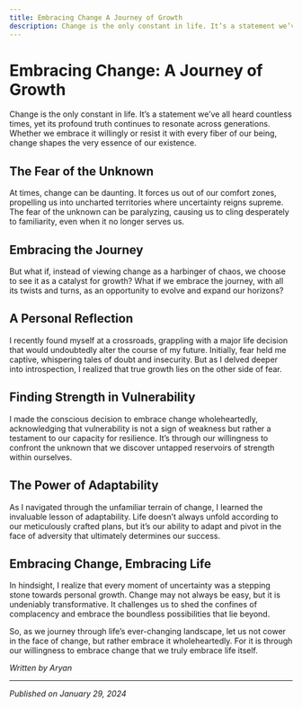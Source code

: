 ```yaml
---
title: Embracing Change A Journey of Growth
description: Change is the only constant in life. It’s a statement we’ve all heard countless times, yet its profound truth continues to resonate across generations. Whether we embrace it willingly or resist it with every fiber of our being, change shapes the very essence of our existence.
---
```


# Embracing Change: A Journey of Growth

Change is the only constant in life. It’s a statement we’ve all heard countless times, yet its profound truth continues to resonate across generations. Whether we embrace it willingly or resist it with every fiber of our being, change shapes the very essence of our existence.

## The Fear of the Unknown

At times, change can be daunting. It forces us out of our comfort zones, propelling us into uncharted territories where uncertainty reigns supreme. The fear of the unknown can be paralyzing, causing us to cling desperately to familiarity, even when it no longer serves us.

## Embracing the Journey

But what if, instead of viewing change as a harbinger of chaos, we choose to see it as a catalyst for growth? What if we embrace the journey, with all its twists and turns, as an opportunity to evolve and expand our horizons?

## A Personal Reflection

I recently found myself at a crossroads, grappling with a major life decision that would undoubtedly alter the course of my future. Initially, fear held me captive, whispering tales of doubt and insecurity. But as I delved deeper into introspection, I realized that true growth lies on the other side of fear.

## Finding Strength in Vulnerability

I made the conscious decision to embrace change wholeheartedly, acknowledging that vulnerability is not a sign of weakness but rather a testament to our capacity for resilience. It’s through our willingness to confront the unknown that we discover untapped reservoirs of strength within ourselves.

## The Power of Adaptability

As I navigated through the unfamiliar terrain of change, I learned the invaluable lesson of adaptability. Life doesn’t always unfold according to our meticulously crafted plans, but it’s our ability to adapt and pivot in the face of adversity that ultimately determines our success.

## Embracing Change, Embracing Life

In hindsight, I realize that every moment of uncertainty was a stepping stone towards personal growth. Change may not always be easy, but it is undeniably transformative. It challenges us to shed the confines of complacency and embrace the boundless possibilities that lie beyond.

So, as we journey through life’s ever-changing landscape, let us not cower in the face of change, but rather embrace it wholeheartedly. For it is through our willingness to embrace change that we truly embrace life itself.

*Written by Aryan*

---
*Published on January 29, 2024*
